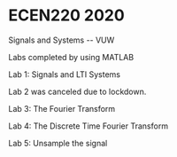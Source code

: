 # ECEN220 2020
Signals and Systems -- VUW

Labs completed by using MATLAB

Lab 1: Signals and LTI Systems

Lab 2 was canceled due to lockdown.

Lab 3: The Fourier Transform

Lab 4: The Discrete Time Fourier Transform

Lab 5: Unsample the signal
